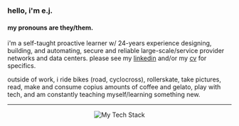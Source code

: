 ### hello, i'm e.j.

#### my pronouns are they/them.

i'm a self-taught proactive learner w/ 24-years experience designing, building, and automating, secure and reliable
large-scale/service provider networks and data centers. please see my [linkedin](https://linkedin.com/in/ejsdotsh)
and/or my [cv](./cv/ejs.pdf) for specifics.

outside of work, i ride bikes (road, cyclocross), rollerskate, take pictures, read, make and consume copius amounts of
coffee and gelato, play with tech, and am constantly teaching myself/learning something new.

----

<div align="center">
<img src="https://github-readme-tech-stack.vercel.app/api/cards?title=my%20infrastructure%20tech%20stack&align=center&titleAlign=center&fontFamily=DejaVuSansMono&lineCount=5&theme=catppuccin_mocha&line1=html5,html5,auto;css3,css3,auto;hugo,hugo,auto;nginx,nginx,auto;letsencrypt,letsencrypt,auto;&line2=markdown,markdown,auto;github,github,auto;ansible,ansible,auto;jinja,jinja,auto;&line3=go,go,auto;podman,podman,auto;postgresql,postgresql,auto;python,python,auto;&line4=debian,debian,auto;ubuntu,ubuntu,auto;macos,macos,auto;neovim,neovim,auto;&line5=linode,linode,auto;junipernetworks,junipernetworks,auto;raspberrypi,raspberrypi,auto;pfsense,pfsense,auto;" alt="My Tech Stack" />
</div>
